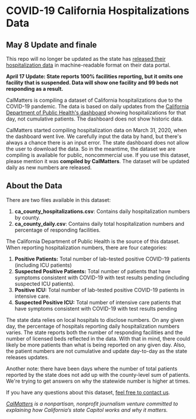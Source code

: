 # COVID-19 California Hospitalizations Data

## May 8 Update and finale ##
This repo will no longer be updated as the state has [released their hospitalization data](https://data.chhs.ca.gov/dataset/california-covid-19-hospital-data-and-case-statistics/resource/6cd8d424-dfaa-4bdd-9410-a3d656e1176e) in machine-readable format on their data portal.

**April 17 Update: State reports 100% facilities reporting, but it omits one facility that is suspended. Data will show one facility and 99 beds not responding as a result.**

CalMatters is compiling a dataset of California hospitalizations due to the COVID-19 pandemic. The data is based on daily updates from the [California Department of Public Health's dashboard](https://public.tableau.com/profile/ca.open.data#!/vizhome/COVID-19PublicDashboard/Covid-19Hospitals) showing hospitalizations for that day, not cumulative patients. The dashboard does not show historic data.

CalMatters started compiling hospitalization data on March 31, 2020, when the dashboard went live. We carefully input the data by hand, but there's always a chance there is an input error. The state dashboard does not allow the user to download the data. So in the meantime, the dataset we are compiling is available for public, noncommercial use. If you use this dataset, please mention it was **compiled by CalMatters**. The dataset will be updated daily as new numbers are released. 

## About the Data

There are two files available in this dataset:

1. **ca_county_hospitalizations.csv**: Contains daily hospitalization numbers by county.
1. **ca_county_daily.csv**: Contains daily total hospitalization numbers and percentage of responding facilities.

The California Department of Public Health is the source of this dataset. When reporting hospitalization numbers, there are four categories:

1. **Positive Patients:** Total number of lab-tested positive COVID-19 patients (including ICU patients)
2. **Suspected Positive Patients:** Total number of patients that have symptoms consistent with COVID-19 with test results pending (including suspected ICU patients).
3. **Positive ICU:** Total number of lab-tested positive COVID-19 patients in intensive care. 
4. **Suspected Positive ICU:** Total number of intensive care patients that have symptoms consistent with COVID-19 with test results pending

The state data relies on local hospitals to disclose numbers. On any given day, the percentage of hospitals reporting daily hospitalization numbers varies. The state reports both the number of responding facilities and the number of licensed beds reflected in the data. With that in mind, there could likely be more patients than what is being reported on any given day. Also, the patient numbers are not cumulative and update day-to-day as the state releases updates. 

Another note: there have been days where the number of total patients reported by the state does not add up with the county-level sum of patients. We're trying to get answers on why the statewide number is higher at times. 

If you have any questions about this dataset, [feel free to contact us](mailto:john@calmatters.org).

*[CalMatters](https://calmatters.org) is a nonpartisan, nonprofit journalism venture committed to explaining how California’s state Capitol works and why it matters.* 
